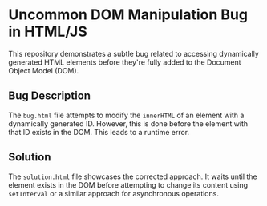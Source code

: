 # Uncommon DOM Manipulation Bug in HTML/JS

This repository demonstrates a subtle bug related to accessing dynamically generated HTML elements before they're fully added to the Document Object Model (DOM).

## Bug Description
The `bug.html` file attempts to modify the `innerHTML` of an element with a dynamically generated ID. However, this is done before the element with that ID exists in the DOM. This leads to a runtime error.

## Solution
The `solution.html` file showcases the corrected approach.  It waits until the element exists in the DOM before attempting to change its content using `setInterval` or a similar approach for asynchronous operations.
